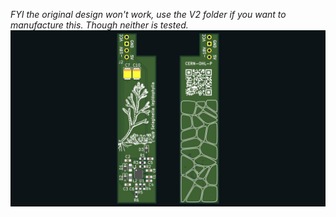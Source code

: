 *FYI the original design won't work, use the V2 folder if you want to manufacture this. Though neither is tested.*
![pic](GB_DMG_PSU.jpg)
